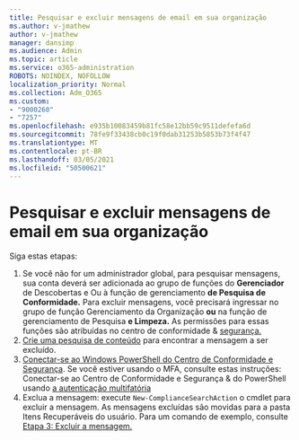 ```yaml
---
title: Pesquisar e excluir mensagens de email em sua organização
ms.author: v-jmathew
author: v-jmathew
manager: dansimp
ms.audience: Admin
ms.topic: article
ms.service: o365-administration
ROBOTS: NOINDEX, NOFOLLOW
localization_priority: Normal
ms.collection: Adm_O365
ms.custom:
- "9000260"
- "7257"
ms.openlocfilehash: e935b10083459b81fc58e12bb59c9511defefa6d
ms.sourcegitcommit: 78fe9f33438cb0c19f0dab31253b5853b73f4f47
ms.translationtype: MT
ms.contentlocale: pt-BR
ms.lasthandoff: 03/05/2021
ms.locfileid: "50500621"
---
```

# <a name="search-for-and-delete-email-messages-in-your-organization"></a>Pesquisar e excluir mensagens de email em sua organização

Siga estas etapas:

1. Se você não for um administrador global, para pesquisar mensagens, sua conta deverá ser adicionada ao grupo de funções do **Gerenciador** de Descobertas e Ou à função de gerenciamento **de Pesquisa de Conformidade.** Para excluir mensagens, você precisará ingressar no grupo de função Gerenciamento da Organização **ou** na função de gerenciamento de Pesquisa **e Limpeza.** As permissões para essas funções são atribuídas no centro de conformidade & [segurança.](https://protection.office.com)
2. [Crie uma pesquisa de conteúdo](https://docs.microsoft.com/office365/securitycompliance/content-search) para encontrar a mensagem a ser excluído.
3. [Conectar-se ao Windows PowerShell do Centro de Conformidade e Segurança](https://docs.microsoft.com/powershell/exchange/office-365-scc/connect-to-scc-powershell/connect-to-scc-powershell). Se você estiver usando o MFA, consulte estas instruções: Conectar-se ao Centro de Conformidade e Segurança & do PowerShell usando [a autenticação multifatória](https://docs.microsoft.com/powershell/exchange/office-365-scc/connect-to-scc-powershell/mfa-connect-to-scc-powershell)
4. Exclua a mensagem: execute `New-ComplianceSearchAction` o cmdlet para excluir a mensagem. As mensagens excluídas são movidas para a pasta Itens Recuperáveis do usuário. Para um comando de exemplo, consulte [Etapa 3: Excluir a mensagem.](https://docs.microsoft.com/office365/securitycompliance/search-for-and-delete-messages-in-your-organization)
